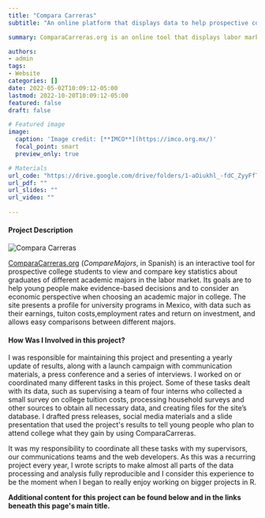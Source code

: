 ```yaml
---
title: "Compara Carreras"
subtitle: "An online platform that displays data to help prospective college students make informed decisions about their choice of academic major from an economical perspective."

summary: ComparaCarreras.org is an online tool that displays labor market data of college graduates in Mexico, like earnings, tuition costs, employment rates and return on investment, and allows easy comparisons between different majors. This site helps prospective college students understand the economical costs, benefits and risks associated with graduating from different academic programs, so that their choice can balance their interests and aptitudes with their financial expectations.

authors:
- admin
tags: 
- Website
categories: []
date: 2022-05-02T10:09:12-05:00
lastmod: 2022-10-20T10:09:12-05:00
featured: false
draft: false

# Featured image
image:
  caption: 'Image credit: [**IMCO**](https://imco.org.mx/)' 
  focal_point: smart
  preview_only: true

# Materials
url_code: "https://drive.google.com/drive/folders/1-aOiukhl_-fdC_ZyyFfTMlTRk84vBovZ?usp=sharing"
url_pdf: ""
url_slides: ""
url_video: ""
 
---
```

 
 #### Project Description

![Compara Carreras](/compara.jpg ) 

[ComparaCarreras.org](https://imco.org.mx/comparacarreras/) (_CompareMajors_, in Spanish) is an interactive tool for prospective college students to view and compare key statistics about graduates of different academic majors in the labor market. Its goals are to help young people make evidence-based decisions and to consider an economic perspective when choosing an academic major in college. The site presents a profile for university programs in Mexico, with data such as their earnings, tuiton costs,employment rates and return on investment, and allows easy comparisons between different majors.

#### How Was I Involved in this project?

I was responsible for maintaining this project and presenting a yearly update of results, along with a launch campaign with communication materials, a press conference and a series of interviews. I worked on or coordinated many different tasks in this project. Some of these tasks dealt with its data, such as supervising a team of four interns who collected a small survey on college tuition costs, processing household surveys and other sources to obtain all necessary data, and creating files for the site’s database. I drafted press releases, social media materials and a slide presentation that used the project's results to tell young people who plan to attend college what they gain by using ComparaCarreras. 


It was my responsibility to coordinate all these tasks with my supervisors, our communications teams and the web developers. As this was a recurring project every year, I wrote scripts to make almost all parts of the data processing and analysis fully reproducible and I consider this experience to be the moment when I began to really enjoy working on bigger projects in R.

**Additional content for this project can be found below and in the links beneath this page's main title.**